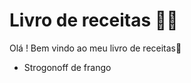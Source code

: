 # Livro de receitas :man_cook:

Olá ! Bem vindo ao meu livro de receitas:wave:

- Strogonoff de frango


